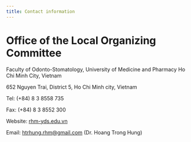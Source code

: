 ```yaml
---
title: Contact information
---
```


# Office of the Local Organizing Committee

Faculty of Odonto-Stomatology, University of Medicine and Pharmacy Ho Chi Minh City, Vietnam

652 Nguyen Trai, District 5, Ho Chi Minh city, Vietnam

Tel: (+84) 8 3 8558 735

Fax: (+84) 8 3 8552 300

Website: [rhm-yds.edu.vn](http://rhm-yds.edu.vn)

Email: htrhung.rhm@gmail.com (Dr. Hoang Trong Hung)
